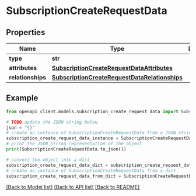 # SubscriptionCreateRequestData


## Properties

Name | Type | Description | Notes
------------ | ------------- | ------------- | -------------
**type** | **str** |  | 
**attributes** | [**SubscriptionCreateRequestDataAttributes**](SubscriptionCreateRequestDataAttributes.md) |  | 
**relationships** | [**SubscriptionCreateRequestDataRelationships**](SubscriptionCreateRequestDataRelationships.md) |  | 

## Example

```python
from openapi_client.models.subscription_create_request_data import SubscriptionCreateRequestData

# TODO update the JSON string below
json = "{}"
# create an instance of SubscriptionCreateRequestData from a JSON string
subscription_create_request_data_instance = SubscriptionCreateRequestData.from_json(json)
# print the JSON string representation of the object
print(SubscriptionCreateRequestData.to_json())

# convert the object into a dict
subscription_create_request_data_dict = subscription_create_request_data_instance.to_dict()
# create an instance of SubscriptionCreateRequestData from a dict
subscription_create_request_data_from_dict = SubscriptionCreateRequestData.from_dict(subscription_create_request_data_dict)
```
[[Back to Model list]](../README.md#documentation-for-models) [[Back to API list]](../README.md#documentation-for-api-endpoints) [[Back to README]](../README.md)


